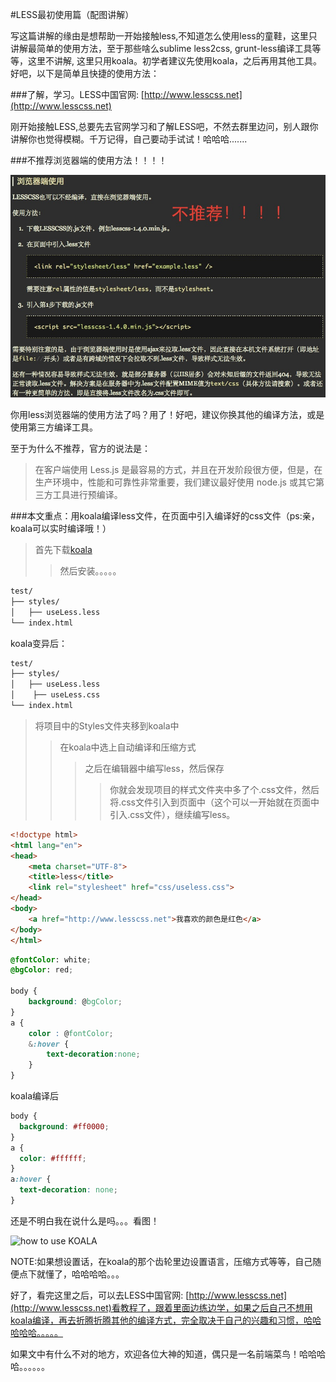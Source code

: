 #LESS最初使用篇（配图讲解）

写这篇讲解的缘由是想帮助一开始接触less,不知道怎么使用less的童鞋，这里只讲解最简单的使用方法，至于那些啥么sublime less2css, grunt-less编译工具等等，这里不讲解, 这里只用koala。初学者建议先使用koala，之后再用其他工具。好吧，以下是简单且快捷的使用方法：

###了解，学习。LESS中国官网: [http://www.lesscss.net](http://www.lesscss.net)

刚开始接触LESS,总要先去官网学习和了解LESS吧，不然去群里边问，别人跟你讲解你也觉得模糊。千万记得，自己要动手试试！哈哈哈.......

###不推荐浏览器端的使用方法！！！！

![don't recommend](images/browser.png)

你用less浏览器端的使用方法了吗？用了！好吧，建议你换其他的编译方法，或是使用第三方编译工具。

至于为什么不推荐，官方的说法是：

> 在客户端使用 Less.js 是最容易的方式，并且在开发阶段很方便，但是，在生产环境中，性能和可靠性非常重要，我们建议最好使用 node.js 或其它第三方工具进行预编译。

###本文重点：用koala编译less文件，在页面中引入编译好的css文件（ps:亲，koala可以实时编译哦！）

>首先下载[koala](http://koala-app.com/index-zh.html)
> > 然后安装。。。。。

```html
test/
├── styles/
│   ├── useLess.less
└── index.html
```

koala变异后：

```html
test/
├── styles/
│   ├── useLess.less
│    ├── useLess.css
└── index.html
```
> 将项目中的Styles文件夹移到koala中
> > 在koala中选上自动编译和压缩方式
> > > 之后在编辑器中编写less，然后保存
> > > > 你就会发现项目的样式文件夹中多了个.css文件，然后将.css文件引入到页面中（这个可以一开始就在页面中引入.css文件），继续编写less。

```html
<!doctype html>
<html lang="en">
<head>
	<meta charset="UTF-8">
	<title>less</title>
	<link rel="stylesheet" href="css/useless.css">
</head>
<body>
	<a href="http://www.lesscss.net">我喜欢的颜色是红色</a>
</body>
</html>
```

```css
@fontColor: white;
@bgColor: red;

body {
	background: @bgColor;
}
a {
	color : @fontColor;
	&:hover {
		text-decoration:none;
    }
}
```

koala编译后

```css
body {
  background: #ff0000;
}
a {
  color: #ffffff;
}
a:hover {
  text-decoration: none;
}
```

还是不明白我在说什么是吗。。。看图！

![how to use KOALA](/images/koala2.gif)

NOTE:如果想设置话，在koala的那个齿轮里边设置语言，压缩方式等等，自己随便点下就懂了，哈哈哈哈。。。

好了，看完这里之后，可以去LESS中国官网: [http://www.lesscss.net](http://www.lesscss.net)看教程了，跟着里面边练边学，如果之后自己不想用koala编译，再去折腾折腾其他的编译方式，完全取决于自己的兴趣和习惯，哈哈哈哈哈。。。。。

如果文中有什么不对的地方，欢迎各位大神的知道，偶只是一名前端菜鸟！哈哈哈哈。。。。。。

